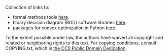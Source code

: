 Collection of links to:

- formal methods tools [here](verification_synthesis.md).
- binary decision diagram (BDD) software libraries [here](bdd).
- packages for convex optimization in Python [here](optimization).

To the extent possible under law, the authors have waived all copyright and
related or neighboring rights to this text. For copying conditions, consult
COPYING.txt, which is [the CC0 Public Domain Dedication](http://creativecommons.org/publicdomain/zero/1.0/).
